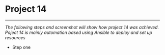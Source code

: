 # Project 14
---
*The following steps and screenshot will show how project 14 was achieved. Poject 14 is mainly automation based using Ansible to deploy and set up resources*
  
  - Step one 